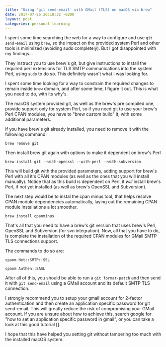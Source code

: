 ```yaml
---
title: "Using 'git send-email' with GMail (TLS) on macOS via brew"
date: 2017-07-26 20:18:32 -0200
layout: post
categories: personal learning
---
```

I spent some time searching the web for a way to configure and use `git send-email` using `brew`, so the impact on the provided system Perl and other tools is minimized (avoiding sudo completely). But I got disappointed with my findings...

They instruct you to use brew's git, but give instructions to install the required perl extensions for TLS SMTP communications into the system Perl, using `sudo` to do so. This definitely wasn't what I was looking for.

I spent some time looking for a way to constrain the required changes to remain inside `brew` domain, and after some time, I figure it out.
This is what you need to do, with its why's.

The macOS system provided git, as well as the brew's pre compiled one, provide support only for system Perl, so if you need git to use your brew's Perl CPAN modules, you have to "brew custom build" it, with some additional parameters.

If you have brew's git already installed, you need to remove it with the following command.

`brew remove git`

Then install brew git again with options to make it dependent on brew's Perl

`brew install git --with-openssl --with-perl --with-subversion`

This will build git with the provided parameters, adding support for brew's Perl with all it's CPAN modules (as well as the ones that you will install manually). Notice that as this build is dependent on Perl, it *will* install brew's Perl, if not yet installed (as well as brew's OpenSSL and Subversion).

The next step would be to instal the cpan minus tool, that helps resolve CPAN module dependencies automatically, laying out the remaining CPAN module installations a lot smoother.

`brew install cpanminus`

That's all that you need to have a brew's git version that uses brew's Perl, OpenSSL and Subversion (for svn integration). Now, all that you have to do, is complete the installation of the required CPAN modules for GMail SMTP TLS connections support.

The commands to do so are:

`cpanm Net::SMTP::SSL`

`cpanm Authen::SASL`

After all of this, you should be able to run a `git format-patch` and then send it with `git send-email` using a GMail account and its default SMTP TLS connection.

I strongly recommend you to setup your gmail account for 2-factor authentication and then create an application specific password for git send-email. This will greatly reduce the risk of compromising your GMail account. If you are unsure about how to achieve this, search google for "how to set an application specific password in gmail", or you can take a look at this good tutorial [].

I hope that this have helped you setting git without tampering too much with the installed macOS system.
